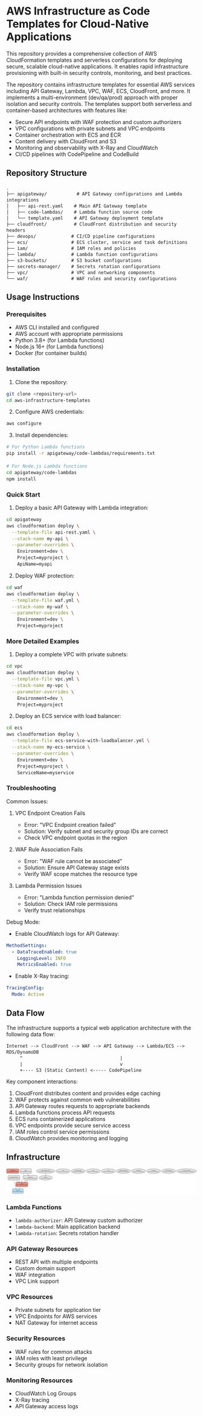 # AWS Infrastructure as Code Templates for Cloud-Native Applications

This repository provides a comprehensive collection of AWS CloudFormation templates and serverless configurations for deploying secure, scalable cloud-native applications. It enables rapid infrastructure provisioning with built-in security controls, monitoring, and best practices.

The repository contains infrastructure templates for essential AWS services including API Gateway, Lambda, VPC, WAF, ECS, CloudFront, and more. It implements a multi-environment (dev/qa/prod) approach with proper isolation and security controls. The templates support both serverless and container-based architectures with features like:

- Secure API endpoints with WAF protection and custom authorizers
- VPC configurations with private subnets and VPC endpoints
- Container orchestration with ECS and ECR
- Content delivery with CloudFront and S3
- Monitoring and observability with X-Ray and CloudWatch
- CI/CD pipelines with CodePipeline and CodeBuild

## Repository Structure
```
.
├── apigateway/           # API Gateway configurations and Lambda integrations
│   ├── api-rest.yaml    # Main API Gateway template
│   ├── code-lambdas/    # Lambda function source code
│   └── template.yaml    # API Gateway deployment template
├── cloudfront/          # CloudFront distribution and security headers
├── devops/             # CI/CD pipeline configurations
├── ecs/                # ECS cluster, service and task definitions
├── iam/                # IAM roles and policies
├── lambda/             # Lambda function configurations
├── s3-buckets/         # S3 bucket configurations
├── secrets-manager/    # Secrets rotation configurations
├── vpc/                # VPC and networking components
└── waf/                # WAF rules and security configurations
```

## Usage Instructions

### Prerequisites
- AWS CLI installed and configured
- AWS account with appropriate permissions
- Python 3.8+ (for Lambda functions)
- Node.js 16+ (for Lambda functions)
- Docker (for container builds)

### Installation

1. Clone the repository:
```bash
git clone <repository-url>
cd aws-infrastructure-templates
```

2. Configure AWS credentials:
```bash
aws configure
```

3. Install dependencies:
```bash
# For Python Lambda functions
pip install -r apigateway/code-lambdas/requirements.txt

# For Node.js Lambda functions
cd apigateway/code-lambdas
npm install
```

### Quick Start

1. Deploy a basic API Gateway with Lambda integration:
```bash
cd apigateway
aws cloudformation deploy \
  --template-file api-rest.yaml \
  --stack-name my-api \
  --parameter-overrides \
    Environment=dev \
    Project=myproject \
    ApiName=myapi
```

2. Deploy WAF protection:
```bash
cd waf
aws cloudformation deploy \
  --template-file waf.yml \
  --stack-name my-waf \
  --parameter-overrides \
    Environment=dev \
    Project=myproject
```

### More Detailed Examples

1. Deploy a complete VPC with private subnets:
```bash
cd vpc
aws cloudformation deploy \
  --template-file vpc.yml \
  --stack-name my-vpc \
  --parameter-overrides \
    Environment=dev \
    Project=myproject
```

2. Deploy an ECS service with load balancer:
```bash
cd ecs
aws cloudformation deploy \
  --template-file ecs-service-with-loadbalancer.yml \
  --stack-name my-ecs-service \
  --parameter-overrides \
    Environment=dev \
    Project=myproject \
    ServiceName=myservice
```

### Troubleshooting

Common Issues:
1. VPC Endpoint Creation Fails
   - Error: "VPC Endpoint creation failed"
   - Solution: Verify subnet and security group IDs are correct
   - Check VPC endpoint quotas in the region

2. WAF Rule Association Fails
   - Error: "WAF rule cannot be associated"
   - Solution: Ensure API Gateway stage exists
   - Verify WAF scope matches the resource type

3. Lambda Permission Issues
   - Error: "Lambda function permission denied"
   - Solution: Check IAM role permissions
   - Verify trust relationships

Debug Mode:
- Enable CloudWatch logs for API Gateway:
```yaml
MethodSettings:
  - DataTraceEnabled: true
    LoggingLevel: INFO
    MetricsEnabled: true
```

- Enable X-Ray tracing:
```yaml
TracingConfig:
  Mode: Active
```

## Data Flow
The infrastructure supports a typical web application architecture with the following data flow:

```ascii
Internet --> CloudFront --> WAF --> API Gateway --> Lambda/ECS --> RDS/DynamoDB
     ^                                    |
     |                                    v
     +---- S3 (Static Content) <----- CodePipeline
```

Key component interactions:
1. CloudFront distributes content and provides edge caching
2. WAF protects against common web vulnerabilities
3. API Gateway routes requests to appropriate backends
4. Lambda functions process API requests
5. ECS runs containerized applications
6. VPC endpoints provide secure service access
7. IAM roles control service permissions
8. CloudWatch provides monitoring and logging

## Infrastructure

![Infrastructure diagram](./docs/infra.svg)

### Lambda Functions
- `lambda-authorizer`: API Gateway custom authorizer
- `lambda-backend`: Main application backend
- `lambda-rotation`: Secrets rotation handler

### API Gateway Resources
- REST API with multiple endpoints
- Custom domain support
- WAF integration
- VPC Link support

### VPC Resources
- Private subnets for application tier
- VPC Endpoints for AWS services
- NAT Gateway for internet access

### Security Resources
- WAF rules for common attacks
- IAM roles with least privilege
- Security groups for network isolation

### Monitoring Resources
- CloudWatch Log Groups
- X-Ray tracing
- API Gateway access logs